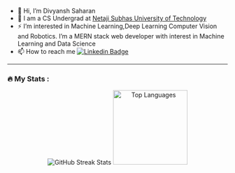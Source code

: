 - 👋 Hi, I’m Divyansh Saharan
- 🔭 I am a CS Undergrad at <a href="http://www.nsut.ac.in/">Netaji Subhas University of Technology</a>
- ⚡  I’m interested in Machine Learning,Deep Learning Computer Vision and Robotics. I’m a MERN stack web developer with interest in Machine Learning and Data Science
- 📫 How to reach me [![Linkedin Badge](https://img.shields.io/badge/-Divyansh_Saharan-blue?style=flat&logo=Linkedin&logoColor=white)](https://www.linkedin.com/in/divyansh-saharan-534380259/)
---


### 🔥 My Stats :




<div align="center">
<p align="center">
    <img src="https://github-readme-streak-stats.herokuapp.com/?user=DivyanshSaharan&theme=dark&background=0d1117" alt="GitHub Streak Stats"/>
    <img src="https://github-readme-stats.vercel.app/api/top-langs/?username=DivyanshSaharan&layout=compact&theme=github_dark" alt="Top Languages" height="170px" />
</p>
  
</div>
